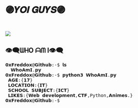 <h1>🟣𝒀𝑶𝑰 𝑮𝑼𝒀𝑺🟣<h1> 
<img src="https://komarev.com/ghpvc/?username=0xFreddox&label=PROFILE+VIEWS">
<h2>👁‍🗨ᗯᕼO ᗩᗰ I👁‍🗨</h2>
<pre>
𝟬𝘅𝗙𝗿𝗲𝗱𝗱𝗼𝘅@𝗚𝗶𝘁𝗵𝘂𝗯:-$ 𝗹𝘀</𝘀𝘁𝗿𝗼𝗻𝗴>
  𝗪𝗵𝗼𝗔𝗺𝗜.𝗽𝘆
𝟬𝘅𝗙𝗿𝗲𝗱𝗱𝗼𝘅@𝗚𝗶𝘁𝗵𝘂𝗯:-$ 𝗽𝘆𝘁𝗵𝗼𝗻𝟯 𝗪𝗵𝗼𝗔𝗺𝗜.𝗽𝘆
 𝗔𝗚𝗘:{𝟭𝟳}
 𝗟𝗢𝗖𝗔𝗧𝗜𝗢𝗡:{𝗜𝗧}
 𝗦𝗖𝗛𝗢𝗢𝗟 𝗦𝗨𝗕𝗝𝗘𝗖𝗧:{𝗜𝗖𝗧}
 𝗟𝗜𝗞𝗘𝗦:{𝗪𝗲𝗯 𝗱𝗲𝘃𝗲𝗹𝗼𝗽𝗺𝗲𝗻𝘁,𝗖𝗧𝗙,Python,𝗔𝗻𝗶𝗺𝗲𝘀.}
𝟬𝘅𝗙𝗿𝗲𝗱𝗱𝗼𝘅@𝗚𝗶𝘁𝗵𝘂𝗯:-$
</pre>
